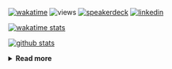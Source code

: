 [![wakatime](https://wakatime.com/badge/user/ddf27f94-292a-4343-b7eb-1143a4c6cf87.svg)](https://wakatime.com/@ddf27f94-292a-4343-b7eb-1143a4c6cf87)
![views](https://komarev.com/ghpvc/?username=chck&color=blueviolet)
[![speakerdeck](https://img.shields.io/badge/Speaker_Deck-chck-8a2be2?style=flat-square&logo=speaker-deck)](https://speakerdeck.com/chck)
[![linkedin](https://img.shields.io/badge/LinkedIn-chck-8a2be2?style=flat-square&logo=linkedin)](https://www.linkedin.com/in/chck/)

[![wakatime stats](https://github-readme-stats-nine-umber-51.vercel.app/api/wakatime?username=chck&layout=compact&count_private=true&hide_title=true&hide=Other&theme=buefy&langs_count=14)](https://wakatime.com/@chck?rank=me)

[![github stats](https://github-readme-stats-nine-umber-51.vercel.app/api?username=chck&count_private=true&show_icons=true&hide_title=true&theme=buefy)](https://github.com/anuraghazra/github-readme-stats)

<details>
  <summary><b>Read more</b></summary>
  <br>

  <!--START_SECTION:waka-->
**🐱 My GitHub Data** 

> 📦 133.0 kB Used in GitHub's Storage 
 > 
> 🏆 750 Contributions in the Year 2025
 > 
> 💼 Opted to Hire
 > 
> 📜 133 Public Repositories 
 > 
> 🔑 24 Private Repositories 
 > 
**I'm a Night 🦉** 

```text
🌞 Morning                1728 commits        █████░░░░░░░░░░░░░░░░░░░░   19.33 % 
🌆 Daytime                2643 commits        ███████░░░░░░░░░░░░░░░░░░   29.56 % 
🌃 Evening                2388 commits        ███████░░░░░░░░░░░░░░░░░░   26.71 % 
🌙 Night                  2181 commits        ██████░░░░░░░░░░░░░░░░░░░   24.40 % 
```
📅 **I'm Most Productive on Thursday** 

```text
Monday                   1485 commits        ████░░░░░░░░░░░░░░░░░░░░░   16.61 % 
Tuesday                  1573 commits        ████░░░░░░░░░░░░░░░░░░░░░   17.60 % 
Wednesday                1744 commits        █████░░░░░░░░░░░░░░░░░░░░   19.51 % 
Thursday                 1933 commits        █████░░░░░░░░░░░░░░░░░░░░   21.62 % 
Friday                   950 commits         ███░░░░░░░░░░░░░░░░░░░░░░   10.63 % 
Saturday                 528 commits         █░░░░░░░░░░░░░░░░░░░░░░░░   05.91 % 
Sunday                   727 commits         ██░░░░░░░░░░░░░░░░░░░░░░░   08.13 % 
```


📊 **This Week I Spent My Time On** 

```text
💬 Programming Languages: 
Other                    8 hrs 47 mins       ████████████████████░░░░░   79.02 % 
Terraform                1 hr 3 mins         ██░░░░░░░░░░░░░░░░░░░░░░░   09.46 % 
Python                   1 hr                ██░░░░░░░░░░░░░░░░░░░░░░░   09.04 % 
Markdown                 8 mins              ░░░░░░░░░░░░░░░░░░░░░░░░░   01.24 % 
TOML                     4 mins              ░░░░░░░░░░░░░░░░░░░░░░░░░   00.67 % 

🔥 Editors: 
Chrome                   9 hrs 56 mins       ██████████████████████░░░   89.32 % 
PyCharm                  1 hr 3 mins         ██░░░░░░░░░░░░░░░░░░░░░░░   09.58 % 
Neovim                   3 mins              ░░░░░░░░░░░░░░░░░░░░░░░░░   00.59 % 
Zed                      3 mins              ░░░░░░░░░░░░░░░░░░░░░░░░░   00.51 % 
```

**I Mostly Code in Python** 

```text
Python                   47 repos            ████████░░░░░░░░░░░░░░░░░   33.57 % 
Jupyter Notebook         19 repos            ███░░░░░░░░░░░░░░░░░░░░░░   13.57 % 
Ruby                     11 repos            ██░░░░░░░░░░░░░░░░░░░░░░░   07.86 % 
HCL                      6 repos             █░░░░░░░░░░░░░░░░░░░░░░░░   04.29 % 
TypeScript               6 repos             █░░░░░░░░░░░░░░░░░░░░░░░░   04.29 % 
```



**Timeline**

![Lines of Code chart](https://raw.githubusercontent.com/chck/chck/main/assets/bar_graph.png)


 Last Updated on 2025-09-09 02:05 UTC
<!--END_SECTION:waka-->
</details>


